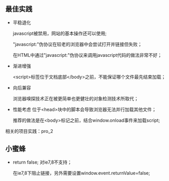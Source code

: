 ## 最佳实践

- 平稳退化

  javascript被禁用，网站的基本操作还可以使用;

  "javascript:"伪协议在较老的浏览器中会尝试打开并链接但失败；

  在HTML中通过"javascript:"伪协议来调用javascript代码的做法非常不好；

- 渐进增强

  \<script\>标签位于文档底部\</body\>之前，不能保证哪个文件最先结束加载；
- 向后兼容

  浏览器嗅探技术正在被更简单也更健壮的对象检测技术所取代；
- 性能考虑
  位于\<head\>块中的脚本会导致浏览器无法并行加载其他文件；

  推荐的做法是在\<body\>标记之前，结合window.onload事件来加载script;


相关的项目实践：pro_2

## 小蜜蜂

- return false; 对ie7,8不支持；

  在ie7,8下阻止链接，另外需要设置window.event.returnValue=false;